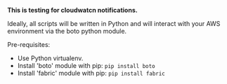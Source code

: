 

**This is testing for cloudwatcn notifications.**

Ideally, all scripts will be written in Python and will interact with your AWS environment via the boto python module.


Pre-requisites:
- Use Python virtualenv.
- Install 'boto' module with pip: `pip install boto`
- Install 'fabric' module with pip: `pip install fabric`

